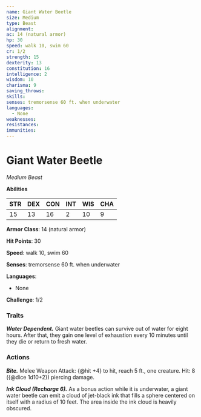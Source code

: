```yaml
---
name: Giant Water Beetle
size: Medium
type: Beast
alignment: 
ac: 14 (natural armor)
hp: 30
speed: walk 10, swim 60
cr: 1/2
strength: 15
dexterity: 13
constitution: 16
intelligence: 2
wisdom: 10
charisma: 9
saving_throws:
skills:
senses: tremorsense 60 ft. when underwater
languages:
  - None
weaknesses:
resistances:
immunities:
---
```


# Giant Water Beetle

*Medium Beast*

**Abilities**

| STR | DEX | CON | INT | WIS | CHA |
| --- | --- | --- | --- | --- | --- |
| 15 | 13 | 16 | 2 | 10 | 9 |

**Armor Class**: 14 (natural armor)

**Hit Points**: 30

**Speed**: walk 10, swim 60

**Senses**: tremorsense 60 ft. when underwater

**Languages**:
  - None

**Challenge**: 1/2

### Traits
***Water Dependent.*** Giant water beetles can survive out of water for eight hours. After that, they gain one level of exhaustion every 10 minutes until they die or return to fresh water.

### Actions
***Bite.*** Melee Weapon Attack: {@hit +4} to hit, reach 5 ft., one creature. Hit: 8 ({@dice 1d10+2}) piercing damage.

***Ink Cloud (Recharge 6).*** As a bonus action while it is underwater, a giant water beetle can emit a cloud of jet-black ink that fills a sphere centered on itself with a radius of 10 feet. The area inside the ink cloud is heavily obscured.

